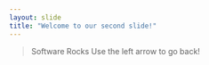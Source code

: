 ```yaml
---
layout: slide
title: "Welcome to our second slide!"
---
```

> Software Rocks
Use the left arrow to go back!
